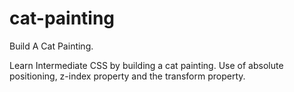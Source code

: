 # cat-painting
Build A Cat Painting.

Learn Intermediate CSS by building a cat painting. Use of absolute positioning, z-index property and the transform property.
